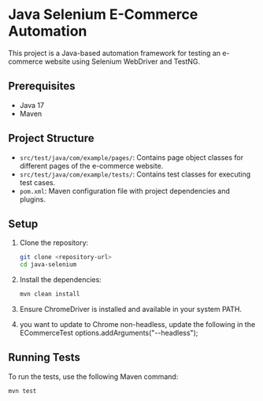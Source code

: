 # Java Selenium E-Commerce Automation

This project is a Java-based automation framework for testing an e-commerce website using Selenium WebDriver and TestNG.

## Prerequisites

- Java 17
- Maven

## Project Structure

- `src/test/java/com/example/pages/`: Contains page object classes for different pages of the e-commerce website.
- `src/test/java/com/example/tests/`: Contains test classes for executing test cases.
- `pom.xml`: Maven configuration file with project dependencies and plugins.


## Setup

1. Clone the repository:
    ```sh
    git clone <repository-url>
    cd java-selenium
    ```

2. Install the dependencies:
    ```sh
    mvn clean install
    ```

3. Ensure ChromeDriver is installed and available in your system PATH.
4. you want to update to Chrome non-headless, update the following in the ECommerceTest
options.addArguments("--headless");

## Running Tests

To run the tests, use the following Maven command:
```sh
mvn test
